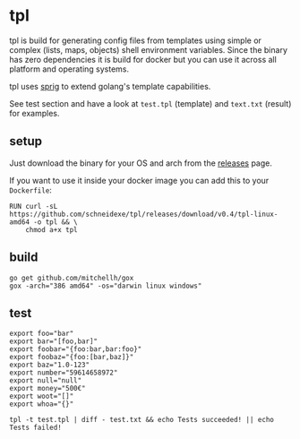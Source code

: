 # tpl

tpl is build for generating config files from templates using simple or complex (lists, maps, objects) shell environment 
variables. Since the binary has zero dependencies it is build for docker but you can use it across all platform and 
operating systems.

tpl uses [sprig](https://github.com/Masterminds/sprig) to extend golang's template capabilities.

See test section and have a look at `test.tpl` (template) and `text.txt` (result) for examples.

## setup

Just download the binary for your OS and arch from the [releases](https://github.com/schneidexe/tpl/releases) page. 

If you want to use it inside your docker image you can add this to your `Dockerfile`:

```
RUN curl -sL https://github.com/schneidexe/tpl/releases/download/v0.4/tpl-linux-amd64 -o tpl && \
    chmod a+x tpl
```

## build 
```
go get github.com/mitchellh/gox
gox -arch="386 amd64" -os="darwin linux windows"
```

## test
```
export foo="bar"
export bar="[foo,bar]"
export foobar="{foo:bar,bar:foo}"
export foobaz="{foo:[bar,baz]}" 
export baz="1.0-123"
export number="59614658972"
export null="null"
export money="500€"
export woot="[]"
export whoa="{}"

tpl -t test.tpl | diff - test.txt && echo Tests succeeded! || echo Tests failed!
```

